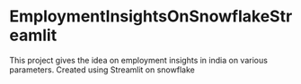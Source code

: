 # EmploymentInsightsOnSnowflakeStreamlit
This project gives the idea on employment insights in india on various parameters. Created using Streamlit on snowflake
